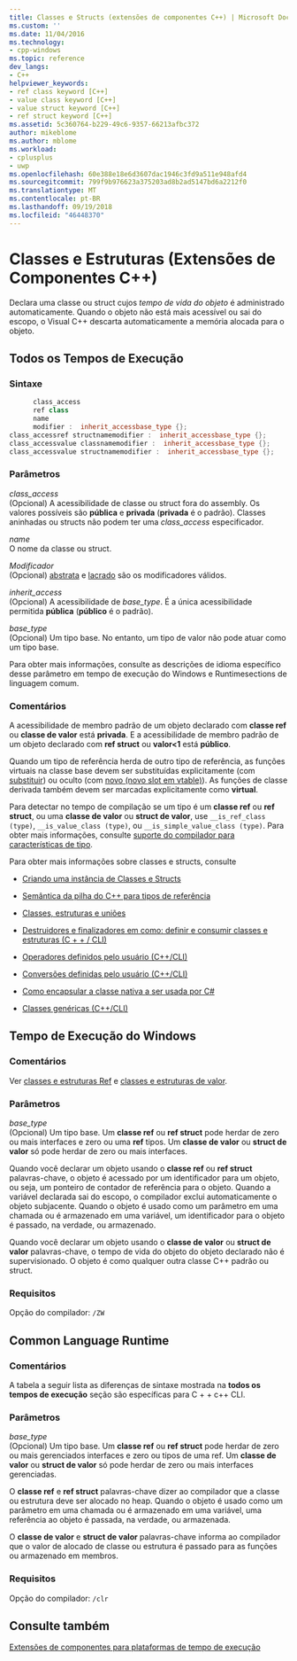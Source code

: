 ```yaml
---
title: Classes e Structs (extensões de componentes C++) | Microsoft Docs
ms.custom: ''
ms.date: 11/04/2016
ms.technology:
- cpp-windows
ms.topic: reference
dev_langs:
- C++
helpviewer_keywords:
- ref class keyword [C++]
- value class keyword [C++]
- value struct keyword [C++]
- ref struct keyword [C++]
ms.assetid: 5c360764-b229-49c6-9357-66213afbc372
author: mikeblome
ms.author: mblome
ms.workload:
- cplusplus
- uwp
ms.openlocfilehash: 60e388e18e6d3607dac1946c3fd9a511e948afd4
ms.sourcegitcommit: 799f9b976623a375203ad8b2ad5147bd6a2212f0
ms.translationtype: MT
ms.contentlocale: pt-BR
ms.lasthandoff: 09/19/2018
ms.locfileid: "46448370"
---
```

# <a name="classes-and-structs--c-component-extensions"></a>Classes e Estruturas (Extensões de Componentes C++)

Declara uma classe ou struct cujos *tempo de vida do objeto* é administrado automaticamente. Quando o objeto não está mais acessível ou sai do escopo, o Visual C++ descarta automaticamente a memória alocada para o objeto.

## <a name="all-runtimes"></a>Todos os Tempos de Execução

### <a name="syntax"></a>Sintaxe

```cpp
      class_access
      ref class
      name
      modifier :  inherit_accessbase_type {};
class_accessref structnamemodifier :  inherit_accessbase_type {};
class_accessvalue classnamemodifier :  inherit_accessbase_type {};
class_accessvalue structnamemodifier :  inherit_accessbase_type {};

```

### <a name="parameters"></a>Parâmetros

*class_access*<br/>
(Opcional) A acessibilidade de classe ou struct fora do assembly. Os valores possíveis são **pública** e **privada** (**privada** é o padrão). Classes aninhadas ou structs não podem ter uma *class_access* especificador.

*name*<br/>
O nome da classe ou struct.

*Modificador*<br/>
(Opcional) [abstrata](../windows/abstract-cpp-component-extensions.md) e [lacrado](../windows/sealed-cpp-component-extensions.md) são os modificadores válidos.

*inherit_access*<br/>
(Opcional) A acessibilidade de *base_type*. É a única acessibilidade permitida **pública** (**público** é o padrão).

*base_type*<br/>
(Opcional) Um tipo base. No entanto, um tipo de valor não pode atuar como um tipo base.

Para obter mais informações, consulte as descrições de idioma específico desse parâmetro em tempo de execução do Windows e Runtimesections de linguagem comum.

### <a name="remarks"></a>Comentários

A acessibilidade de membro padrão de um objeto declarado com **classe ref** ou **classe de valor** está **privada**. E a acessibilidade de membro padrão de um objeto declarado com **ref struct** ou **valor&lt;1** está **público**.

Quando um tipo de referência herda de outro tipo de referência, as funções virtuais na classe base devem ser substituídas explicitamente (com [substituir](../windows/override-cpp-component-extensions.md)) ou oculto (com [novo (novo slot em vtable)](../windows/new-new-slot-in-vtable-cpp-component-extensions.md)). As funções de classe derivada também devem ser marcadas explicitamente como **virtual**.

Para detectar no tempo de compilação se um tipo é um **classe ref** ou **ref struct**, ou uma **classe de valor** ou **struct de valor**, use `__is_ref_class (type)`, `__is_value_class (type)`, ou `__is_simple_value_class (type)`. Para obter mais informações, consulte [suporte do compilador para características de tipo](../windows/compiler-support-for-type-traits-cpp-component-extensions.md).

Para obter mais informações sobre classes e structs, consulte

- [Criando uma instância de Classes e Structs](../dotnet/how-to-define-and-consume-classes-and-structs-cpp-cli.md)

- [Semântica da pilha do C++ para tipos de referência](../dotnet/cpp-stack-semantics-for-reference-types.md)

- [Classes, estruturas e uniões](../cpp/classes-and-structs-cpp.md)

- [Destruidores e finalizadores em como: definir e consumir classes e estruturas (C + + / CLI)](../dotnet/how-to-define-and-consume-classes-and-structs-cpp-cli.md#BKMK_Destructors_and_finalizers)

- [Operadores definidos pelo usuário (C++/CLI)](../dotnet/user-defined-operators-cpp-cli.md)

- [Conversões definidas pelo usuário (C++/CLI)](../dotnet/user-defined-conversions-cpp-cli.md)

- [Como encapsular a classe nativa a ser usada por C#](../dotnet/how-to-wrap-native-class-for-use-by-csharp.md)

- [Classes genéricas (C++/CLI)](../windows/generic-classes-cpp-cli.md)

## <a name="windows-runtime"></a>Tempo de Execução do Windows

### <a name="remarks"></a>Comentários

Ver [classes e estruturas Ref](../cppcx/ref-classes-and-structs-c-cx.md) e [classes e estruturas de valor](https://msdn.microsoft.com/library/windows/apps/hh699861.aspx).

### <a name="parameters"></a>Parâmetros

*base_type*<br/>
(Opcional) Um tipo base. Um **classe ref** ou **ref struct** pode herdar de zero ou mais interfaces e zero ou uma **ref** tipos. Um **classe de valor** ou **struct de valor** só pode herdar de zero ou mais interfaces.

Quando você declarar um objeto usando o **classe ref** ou **ref struct** palavras-chave, o objeto é acessado por um identificador para um objeto, ou seja, um ponteiro de contador de referência para o objeto. Quando a variável declarada sai do escopo, o compilador exclui automaticamente o objeto subjacente. Quando o objeto é usado como um parâmetro em uma chamada ou é armazenado em uma variável, um identificador para o objeto é passado, na verdade, ou armazenado.

Quando você declarar um objeto usando o **classe de valor** ou **struct de valor** palavras-chave, o tempo de vida do objeto do objeto declarado não é supervisionado. O objeto é como qualquer outra classe C++ padrão ou struct.

### <a name="requirements"></a>Requisitos

Opção do compilador: `/ZW`

## <a name="common-language-runtime"></a>Common Language Runtime

### <a name="remarks"></a>Comentários

A tabela a seguir lista as diferenças de sintaxe mostrada na **todos os tempos de execução** seção são específicas para C + + c++ CLI.

### <a name="parameters"></a>Parâmetros

*base_type*<br/>
(Opcional) Um tipo base. Um **classe ref** ou **ref struct** pode herdar de zero ou mais gerenciados interfaces e zero ou tipos de uma ref. Um **classe de valor** ou **struct de valor** só pode herdar de zero ou mais interfaces gerenciadas.

O **classe ref** e **ref struct** palavras-chave dizer ao compilador que a classe ou estrutura deve ser alocado no heap. Quando o objeto é usado como um parâmetro em uma chamada ou é armazenado em uma variável, uma referência ao objeto é passada, na verdade, ou armazenada.

O **classe de valor** e **struct de valor** palavras-chave informa ao compilador que o valor de alocado de classe ou estrutura é passado para as funções ou armazenado em membros.

### <a name="requirements"></a>Requisitos

Opção do compilador: `/clr`

## <a name="see-also"></a>Consulte também

[Extensões de componentes para plataformas de tempo de execução](../windows/component-extensions-for-runtime-platforms.md)